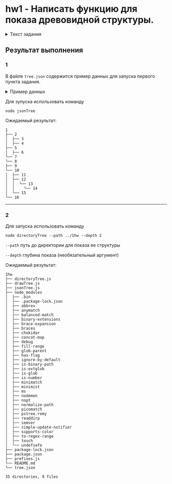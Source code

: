 <h1 id="hw1"> hw1 - Написать функцию для показа древовидной структуры.</h1>

<details>
<summary>Текст задания</summary>
Можно выполнять одну из двух предложенных примеров задач.

1: Написать функцию для показа древовидной структуры.

Пример данных:

```json
{
  "name": 1,
  "items": [
    {
      "name": 2,
      "items": [
        {
          "name": 3
        },
        {
          "name": 4
        }
      ]
    },
    {
      "name": 5,
      "items": [
        {
          "name": 6
        }
      ]
    }
  ]
}
```

Пример запуска программы:

    npm start

Ожидаемый результат:

    1
    ├── 2
    │ ├── 3
    │ └── 4
    ├── 5
    └── 6

2: Написать утилиту tree для удобного показа структуры файлов директории.
Утилита должна принимать на вход обязательный аргумент — путь до директории для показа ее структуры. Также она должна
понимать опцию глубину показа --depth, -d с числом в качестве значения.

Пример запуска программы:

    tree Node.js -d 2

Ожидаемый результат:

    Node.js
    ├── cluster
    │ └── drawTree.js
    ├── domain
    │ ├── error.js
    │ ├── flow.js
    │ └── run.js
    ├── errors
    │ ├── counter.js
    │ └── try-catch.js
    ├──worker
    └── drawTree.js
    4 directories, 7 files

</details>

<h2>Результат выполнения</h2>

<h3>1</h3>

В файле `tree.json` содержится пример данных для запуска первого пункта задания.

<details>
<summary>Пример данных</summary>

```json
{
  "name": 1,
  "items": [
    {
      "name": 2,
      "items": [
        {
          "name": 3
        },
        {
          "name": 4
        }
      ]
    },
    {
      "name": 5,
      "items": [
        {
          "name": 6
        }
      ]
    },
    {
      "name": 7,
      "items": [
        {
          "name": 8,
          "items": [
            {
              "name": 9
            },
            {
              "name": 10,
              "items": [
                {
                  "name": 11
                },
                {
                  "name": 12,
                  "items": [
                    {
                      "name": 13,
                      "items": [
                        {
                          "name": 14
                        }
                      ]
                    }
                  ]
                },
                {
                  "name": 15
                }
              ]
            },
            {
              "name": 16
            }
          ]
        }
      ]
    }
  ]
}
```
</details>

Для зупуска использовать команду

    node jsonTree

Ожидаемый результат:

    1
    ├── 2
    │  ├── 3
    │  ├── 4
    ├── 5
    │  ├── 6
    └── 7
    └── 8
    ├── 9
    └── 10
    │  ├── 11
    │  ├── 12
    │  │  └── 13
    │  │    └── 14
    │  └── 15
    └── 16

___

<h3>2</h3>

Для запуска использовать команду 
    
    node directoryTree --path ../1hw --depth 2

`--path` путь до директории для показа ее структуры

`--depth` глубина показа (необязательный аргумент)

Ожидаемый результат:

    1hw
    ├── directoryTree.js
    ├── drawTree.js
    ├── jsonTree.js
    ├── node_modules
    │  ├── .bin
    │  ├── .package-lock.json
    │  ├── abbrev
    │  ├── anymatch
    │  ├── balanced-match
    │  ├── binary-extensions
    │  ├── brace-expansion
    │  ├── braces
    │  ├── chokidar
    │  ├── concat-map
    │  ├── debug
    │  ├── fill-range
    │  ├── glob-parent
    │  ├── has-flag
    │  ├── ignore-by-default
    │  ├── is-binary-path
    │  ├── is-extglob
    │  ├── is-glob
    │  ├── is-number
    │  ├── minimatch
    │  ├── minimist
    │  ├── ms
    │  ├── nodemon
    │  ├── nopt
    │  ├── normalize-path
    │  ├── picomatch
    │  ├── pstree.remy
    │  ├── readdirp
    │  ├── semver
    │  ├── simple-update-notifier
    │  ├── supports-color
    │  ├── to-regex-range
    │  ├── touch
    │  └── undefsafe
    ├── package-lock.json
    ├── package.json
    ├── prefixes.js
    └── README.md
    └── tree.json
    
    35 directories, 9 files


